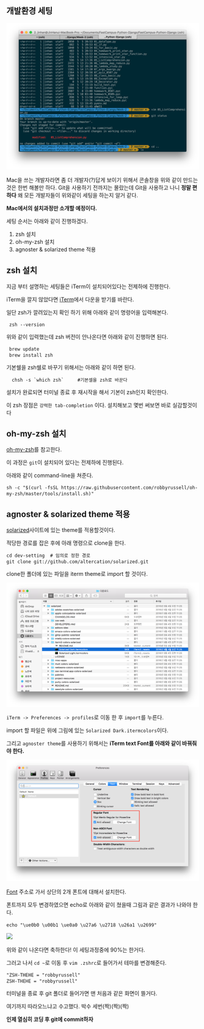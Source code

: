 ## 개발환경 세팅

![iterm.png](images/iterm.png)

Mac을 쓰는 개발자라면 좀 더 개발자(?)답게 보이기 위해서 콘솔창을 위와 같이 만드는것은 한번 해볼만 하다.
Git을 사용하기 전까지는 몰랐는데 Git을 사용하고 나니 **정말 편하다** 왜 모든 개발자들이 위와같이 세팅을 하는지 알거 같다.

**Mac에서의 설치과정만 소개할 예정이다.**

세팅 순서는 아래와 같이 진행하겠다.
1. zsh 설치<br>
2. oh-my-zsh 설치<br>
3. agnoster & solarized theme 적용


## zsh 설치

지금 부터 설명하는 세팅들은 iTerm이 설치되어있다는 전제하에 진행한다.

iTerm을 깔지 않았다면 [iTerm](https://www.iterm2.com/downloads.html)에서 다운을 받기를 바란다.

일단 zsh가 깔려있는지 확인 하기 위해 아래와 같이 명령어을 입력해본다.
```
 zsh --version
```
위와 같이 입력했는데 zsh 버전이 안나온다면 아래와 같이 진행하면 된다.
```
 brew update 
 brew install zsh
```

기본쉘을 zsh쉘로 바꾸기 위해서는 아래와 같이 하면 된다.
```linux
  chsh -s `which zsh`     #기본셀을 zsh로 바꾼다
```

설치가 완료되면 터미널 종료 후 재시작을 해서 기본이 zsh인지 확인한다.

이 zsh 장점은 `강력한 tab-completion` 이다. 설치해보고 몇번 써보면 바로 실감할것이다


## oh-my-zsh 설치

[oh-my-zsh](https://github.com/robbyrussell/oh-my-zsh)를 참고한다.

이 과정은 `git`이 설치되어 있다는 전제하에 진행된다.

아래와 같이 command-line을 쳐준다.

```
sh -c "$(curl -fsSL https://raw.githubusercontent.com/robbyrussell/oh-my-zsh/master/tools/install.sh)"
```

## agnoster & solarized theme 적용

[solarized](http://ethanschoonover.com/solarized)사이트에 있는 theme를 적용할것이다.

적당한 경로를 잡은 후에 아래 명령으로 clone을 한다.

```
cd dev-setting  # 임의로 정한 경로
git clone git://github.com/altercation/solarized.git
```

clone한 폴더에 있는 파일을 iterm theme로 import 할 것이다.

![](images/iterm_theme.png)

`iTerm -> Preferences -> profiles`로 이동 한 후 `import`를 누른다.

import 할 파일은 위에 그림에 있는 `Solarized Dark.itermcolors`이다.

그리고 `agnoster theme`를 사용하기 위해서는 **iTerm text Font를 아래와 같이 바꿔줘야 한다.**

![](images/font.png)

[Font](https://gist.github.com/qrush/1595572) 주소로 가서 상단의 2개 폰트에 대해서 설치한다.

폰트까지 모두 변경하였으면 echo로 아래와 같이 쳤을때 그림과 같은 결과가 나와야 한다.

`echo "\ue0b0 \u00b1 \ue0a0 \u27a6 \u2718 \u26a1 \u2699"`

![](https://gist.githubusercontent.com/agnoster/3712874/raw/characters.png)

위와 같이 나온다면 축하한다! 이 세팅과정중에 90%는 한거다.

그러고 나서 `cd ~`로 이동 후 `vim .zshrc`로 들어가서 테마를 변경해준다.

```
"ZSH-THEHE = "robbyrussell"
ZSH-THEHE = "robbyrussell"
```

터미널을 종료 후 git 폴더로 들어가면 맨 처음과 같은 화면이 뜰거다.

여기까지 따라오느냐고 수고했다. 박수 세번(짝)(짝)(짝)

**인제 열심히 코딩 후 git에 commit하자**
